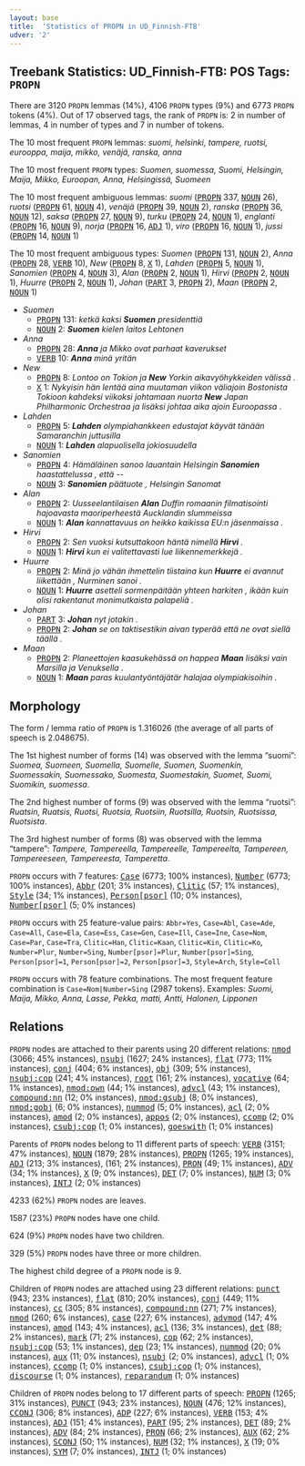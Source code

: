 ```yaml
---
layout: base
title:  'Statistics of PROPN in UD_Finnish-FTB'
udver: '2'
---
```


## Treebank Statistics: UD_Finnish-FTB: POS Tags: `PROPN`

There are 3120 `PROPN` lemmas (14%), 4106 `PROPN` types (9%) and 6773 `PROPN` tokens (4%).
Out of 17 observed tags, the rank of `PROPN` is: 2 in number of lemmas, 4 in number of types and 7 in number of tokens.

The 10 most frequent `PROPN` lemmas: <em>suomi, helsinki, tampere, ruotsi, eurooppa, maija, mikko, venäjä, ranska, anna</em>

The 10 most frequent `PROPN` types:  <em>Suomen, suomessa, Suomi, Helsingin, Maija, Mikko, Euroopan, Anna, Helsingissä, Suomeen</em>

The 10 most frequent ambiguous lemmas: <em>suomi</em> (<tt><a href="fi_ftb-pos-PROPN.html">PROPN</a></tt> 337, <tt><a href="fi_ftb-pos-NOUN.html">NOUN</a></tt> 26), <em>ruotsi</em> (<tt><a href="fi_ftb-pos-PROPN.html">PROPN</a></tt> 61, <tt><a href="fi_ftb-pos-NOUN.html">NOUN</a></tt> 4), <em>venäjä</em> (<tt><a href="fi_ftb-pos-PROPN.html">PROPN</a></tt> 39, <tt><a href="fi_ftb-pos-NOUN.html">NOUN</a></tt> 2), <em>ranska</em> (<tt><a href="fi_ftb-pos-PROPN.html">PROPN</a></tt> 36, <tt><a href="fi_ftb-pos-NOUN.html">NOUN</a></tt> 12), <em>saksa</em> (<tt><a href="fi_ftb-pos-PROPN.html">PROPN</a></tt> 27, <tt><a href="fi_ftb-pos-NOUN.html">NOUN</a></tt> 9), <em>turku</em> (<tt><a href="fi_ftb-pos-PROPN.html">PROPN</a></tt> 24, <tt><a href="fi_ftb-pos-NOUN.html">NOUN</a></tt> 1), <em>englanti</em> (<tt><a href="fi_ftb-pos-PROPN.html">PROPN</a></tt> 16, <tt><a href="fi_ftb-pos-NOUN.html">NOUN</a></tt> 9), <em>norja</em> (<tt><a href="fi_ftb-pos-PROPN.html">PROPN</a></tt> 16, <tt><a href="fi_ftb-pos-ADJ.html">ADJ</a></tt> 1), <em>viro</em> (<tt><a href="fi_ftb-pos-PROPN.html">PROPN</a></tt> 16, <tt><a href="fi_ftb-pos-NOUN.html">NOUN</a></tt> 1), <em>jussi</em> (<tt><a href="fi_ftb-pos-PROPN.html">PROPN</a></tt> 14, <tt><a href="fi_ftb-pos-NOUN.html">NOUN</a></tt> 1)

The 10 most frequent ambiguous types:  <em>Suomen</em> (<tt><a href="fi_ftb-pos-PROPN.html">PROPN</a></tt> 131, <tt><a href="fi_ftb-pos-NOUN.html">NOUN</a></tt> 2), <em>Anna</em> (<tt><a href="fi_ftb-pos-PROPN.html">PROPN</a></tt> 28, <tt><a href="fi_ftb-pos-VERB.html">VERB</a></tt> 10), <em>New</em> (<tt><a href="fi_ftb-pos-PROPN.html">PROPN</a></tt> 8, <tt><a href="fi_ftb-pos-X.html">X</a></tt> 1), <em>Lahden</em> (<tt><a href="fi_ftb-pos-PROPN.html">PROPN</a></tt> 5, <tt><a href="fi_ftb-pos-NOUN.html">NOUN</a></tt> 1), <em>Sanomien</em> (<tt><a href="fi_ftb-pos-PROPN.html">PROPN</a></tt> 4, <tt><a href="fi_ftb-pos-NOUN.html">NOUN</a></tt> 3), <em>Alan</em> (<tt><a href="fi_ftb-pos-PROPN.html">PROPN</a></tt> 2, <tt><a href="fi_ftb-pos-NOUN.html">NOUN</a></tt> 1), <em>Hirvi</em> (<tt><a href="fi_ftb-pos-PROPN.html">PROPN</a></tt> 2, <tt><a href="fi_ftb-pos-NOUN.html">NOUN</a></tt> 1), <em>Huurre</em> (<tt><a href="fi_ftb-pos-PROPN.html">PROPN</a></tt> 2, <tt><a href="fi_ftb-pos-NOUN.html">NOUN</a></tt> 1), <em>Johan</em> (<tt><a href="fi_ftb-pos-PART.html">PART</a></tt> 3, <tt><a href="fi_ftb-pos-PROPN.html">PROPN</a></tt> 2), <em>Maan</em> (<tt><a href="fi_ftb-pos-PROPN.html">PROPN</a></tt> 2, <tt><a href="fi_ftb-pos-NOUN.html">NOUN</a></tt> 1)


* <em>Suomen</em>
  * <tt><a href="fi_ftb-pos-PROPN.html">PROPN</a></tt> 131: <em>ketkä kaksi <b>Suomen</b> presidenttiä</em>
  * <tt><a href="fi_ftb-pos-NOUN.html">NOUN</a></tt> 2: <em><b>Suomen</b> kielen laitos Lehtonen</em>
* <em>Anna</em>
  * <tt><a href="fi_ftb-pos-PROPN.html">PROPN</a></tt> 28: <em><b>Anna</b> ja Mikko ovat parhaat kaverukset</em>
  * <tt><a href="fi_ftb-pos-VERB.html">VERB</a></tt> 10: <em><b>Anna</b> minä yritän</em>
* <em>New</em>
  * <tt><a href="fi_ftb-pos-PROPN.html">PROPN</a></tt> 8: <em>Lontoo on Tokion ja <b>New</b> Yorkin aikavyöhykkeiden välissä .</em>
  * <tt><a href="fi_ftb-pos-X.html">X</a></tt> 1: <em>Nykyisin hän lentää aina muutaman viikon väliajoin Bostonista Tokioon kahdeksi viikoksi johtamaan nuorta <b>New</b> Japan Philharmonic Orchestraa ja lisäksi johtaa aika ajoin Euroopassa .</em>
* <em>Lahden</em>
  * <tt><a href="fi_ftb-pos-PROPN.html">PROPN</a></tt> 5: <em><b>Lahden</b> olympiahankkeen edustajat käyvät tänään Samaranchin juttusilla</em>
  * <tt><a href="fi_ftb-pos-NOUN.html">NOUN</a></tt> 1: <em><b>Lahden</b> alapuolisella jokiosuudella</em>
* <em>Sanomien</em>
  * <tt><a href="fi_ftb-pos-PROPN.html">PROPN</a></tt> 4: <em>Hämäläinen sanoo lauantain Helsingin <b>Sanomien</b> haastattelussa , että --</em>
  * <tt><a href="fi_ftb-pos-NOUN.html">NOUN</a></tt> 3: <em><b>Sanomien</b> päätuote , Helsingin Sanomat</em>
* <em>Alan</em>
  * <tt><a href="fi_ftb-pos-PROPN.html">PROPN</a></tt> 2: <em>Uusseelantilaisen <b>Alan</b> Duffin romaanin filmatisointi hajoavasta maoriperheestä Aucklandin slummeissa</em>
  * <tt><a href="fi_ftb-pos-NOUN.html">NOUN</a></tt> 1: <em><b>Alan</b> kannattavuus on heikko kaikissa EU:n jäsenmaissa .</em>
* <em>Hirvi</em>
  * <tt><a href="fi_ftb-pos-PROPN.html">PROPN</a></tt> 2: <em>Sen vuoksi kutsuttakoon häntä nimellä <b>Hirvi</b> .</em>
  * <tt><a href="fi_ftb-pos-NOUN.html">NOUN</a></tt> 1: <em><b>Hirvi</b> kun ei valitettavasti lue liikennemerkkejä .</em>
* <em>Huurre</em>
  * <tt><a href="fi_ftb-pos-PROPN.html">PROPN</a></tt> 2: <em>Minä jo vähän ihmettelin tiistaina kun <b>Huurre</b> ei avannut liikettään , Nurminen sanoi .</em>
  * <tt><a href="fi_ftb-pos-NOUN.html">NOUN</a></tt> 1: <em><b>Huurre</b> asetteli sormenpäitään yhteen harkiten , ikään kuin olisi rakentanut monimutkaista palapeliä .</em>
* <em>Johan</em>
  * <tt><a href="fi_ftb-pos-PART.html">PART</a></tt> 3: <em><b>Johan</b> nyt jotakin .</em>
  * <tt><a href="fi_ftb-pos-PROPN.html">PROPN</a></tt> 2: <em><b>Johan</b> se on taktisestikin aivan typerää että ne ovat siellä täällä .</em>
* <em>Maan</em>
  * <tt><a href="fi_ftb-pos-PROPN.html">PROPN</a></tt> 2: <em>Planeettojen kaasukehässä on happea <b>Maan</b> lisäksi vain Marsilla ja Venuksella .</em>
  * <tt><a href="fi_ftb-pos-NOUN.html">NOUN</a></tt> 1: <em><b>Maan</b> paras kuulantyöntäjätär halajaa olympiakisoihin .</em>

## Morphology

The form / lemma ratio of `PROPN` is 1.316026 (the average of all parts of speech is 2.048675).

The 1st highest number of forms (14) was observed with the lemma “suomi”: <em>Suomea, Suomeen, Suomella, Suomelle, Suomen, Suomenkin, Suomessakin, Suomessako, Suomesta, Suomestakin, Suomet, Suomi, Suomikin, suomessa</em>.

The 2nd highest number of forms (9) was observed with the lemma “ruotsi”: <em>Ruatsin, Ruatsis, Ruotsi, Ruotsia, Ruotsiin, Ruotsilla, Ruotsin, Ruotsissa, Ruotsista</em>.

The 3rd highest number of forms (8) was observed with the lemma “tampere”: <em>Tampere, Tampereella, Tampereelle, Tampereelta, Tampereen, Tampereeseen, Tampereesta, Tamperetta</em>.

`PROPN` occurs with 7 features: <tt><a href="fi_ftb-feat-Case.html">Case</a></tt> (6773; 100% instances), <tt><a href="fi_ftb-feat-Number.html">Number</a></tt> (6773; 100% instances), <tt><a href="fi_ftb-feat-Abbr.html">Abbr</a></tt> (201; 3% instances), <tt><a href="fi_ftb-feat-Clitic.html">Clitic</a></tt> (57; 1% instances), <tt><a href="fi_ftb-feat-Style.html">Style</a></tt> (34; 1% instances), <tt><a href="fi_ftb-feat-Person-psor.html">Person[psor]</a></tt> (10; 0% instances), <tt><a href="fi_ftb-feat-Number-psor.html">Number[psor]</a></tt> (5; 0% instances)

`PROPN` occurs with 25 feature-value pairs: `Abbr=Yes`, `Case=Abl`, `Case=Ade`, `Case=All`, `Case=Ela`, `Case=Ess`, `Case=Gen`, `Case=Ill`, `Case=Ine`, `Case=Nom`, `Case=Par`, `Case=Tra`, `Clitic=Han`, `Clitic=Kaan`, `Clitic=Kin`, `Clitic=Ko`, `Number=Plur`, `Number=Sing`, `Number[psor]=Plur`, `Number[psor]=Sing`, `Person[psor]=1`, `Person[psor]=2`, `Person[psor]=3`, `Style=Arch`, `Style=Coll`

`PROPN` occurs with 78 feature combinations.
The most frequent feature combination is `Case=Nom|Number=Sing` (2987 tokens).
Examples: <em>Suomi, Maija, Mikko, Anna, Lasse, Pekka, matti, Antti, Halonen, Lipponen</em>


## Relations

`PROPN` nodes are attached to their parents using 20 different relations: <tt><a href="fi_ftb-dep-nmod.html">nmod</a></tt> (3066; 45% instances), <tt><a href="fi_ftb-dep-nsubj.html">nsubj</a></tt> (1627; 24% instances), <tt><a href="fi_ftb-dep-flat.html">flat</a></tt> (773; 11% instances), <tt><a href="fi_ftb-dep-conj.html">conj</a></tt> (404; 6% instances), <tt><a href="fi_ftb-dep-obj.html">obj</a></tt> (309; 5% instances), <tt><a href="fi_ftb-dep-nsubj-cop.html">nsubj:cop</a></tt> (241; 4% instances), <tt><a href="fi_ftb-dep-root.html">root</a></tt> (161; 2% instances), <tt><a href="fi_ftb-dep-vocative.html">vocative</a></tt> (64; 1% instances), <tt><a href="fi_ftb-dep-nmod-own.html">nmod:own</a></tt> (44; 1% instances), <tt><a href="fi_ftb-dep-advcl.html">advcl</a></tt> (43; 1% instances), <tt><a href="fi_ftb-dep-compound-nn.html">compound:nn</a></tt> (12; 0% instances), <tt><a href="fi_ftb-dep-nmod-gsubj.html">nmod:gsubj</a></tt> (8; 0% instances), <tt><a href="fi_ftb-dep-nmod-gobj.html">nmod:gobj</a></tt> (6; 0% instances), <tt><a href="fi_ftb-dep-nummod.html">nummod</a></tt> (5; 0% instances), <tt><a href="fi_ftb-dep-acl.html">acl</a></tt> (2; 0% instances), <tt><a href="fi_ftb-dep-amod.html">amod</a></tt> (2; 0% instances), <tt><a href="fi_ftb-dep-appos.html">appos</a></tt> (2; 0% instances), <tt><a href="fi_ftb-dep-ccomp.html">ccomp</a></tt> (2; 0% instances), <tt><a href="fi_ftb-dep-csubj-cop.html">csubj:cop</a></tt> (1; 0% instances), <tt><a href="fi_ftb-dep-goeswith.html">goeswith</a></tt> (1; 0% instances)

Parents of `PROPN` nodes belong to 11 different parts of speech: <tt><a href="fi_ftb-pos-VERB.html">VERB</a></tt> (3151; 47% instances), <tt><a href="fi_ftb-pos-NOUN.html">NOUN</a></tt> (1879; 28% instances), <tt><a href="fi_ftb-pos-PROPN.html">PROPN</a></tt> (1265; 19% instances), <tt><a href="fi_ftb-pos-ADJ.html">ADJ</a></tt> (213; 3% instances),  (161; 2% instances), <tt><a href="fi_ftb-pos-PRON.html">PRON</a></tt> (49; 1% instances), <tt><a href="fi_ftb-pos-ADV.html">ADV</a></tt> (34; 1% instances), <tt><a href="fi_ftb-pos-X.html">X</a></tt> (9; 0% instances), <tt><a href="fi_ftb-pos-DET.html">DET</a></tt> (7; 0% instances), <tt><a href="fi_ftb-pos-NUM.html">NUM</a></tt> (3; 0% instances), <tt><a href="fi_ftb-pos-INTJ.html">INTJ</a></tt> (2; 0% instances)

4233 (62%) `PROPN` nodes are leaves.

1587 (23%) `PROPN` nodes have one child.

624 (9%) `PROPN` nodes have two children.

329 (5%) `PROPN` nodes have three or more children.

The highest child degree of a `PROPN` node is 9.

Children of `PROPN` nodes are attached using 23 different relations: <tt><a href="fi_ftb-dep-punct.html">punct</a></tt> (943; 23% instances), <tt><a href="fi_ftb-dep-flat.html">flat</a></tt> (810; 20% instances), <tt><a href="fi_ftb-dep-conj.html">conj</a></tt> (449; 11% instances), <tt><a href="fi_ftb-dep-cc.html">cc</a></tt> (305; 8% instances), <tt><a href="fi_ftb-dep-compound-nn.html">compound:nn</a></tt> (271; 7% instances), <tt><a href="fi_ftb-dep-nmod.html">nmod</a></tt> (260; 6% instances), <tt><a href="fi_ftb-dep-case.html">case</a></tt> (227; 6% instances), <tt><a href="fi_ftb-dep-advmod.html">advmod</a></tt> (147; 4% instances), <tt><a href="fi_ftb-dep-amod.html">amod</a></tt> (143; 4% instances), <tt><a href="fi_ftb-dep-acl.html">acl</a></tt> (136; 3% instances), <tt><a href="fi_ftb-dep-det.html">det</a></tt> (88; 2% instances), <tt><a href="fi_ftb-dep-mark.html">mark</a></tt> (71; 2% instances), <tt><a href="fi_ftb-dep-cop.html">cop</a></tt> (62; 2% instances), <tt><a href="fi_ftb-dep-nsubj-cop.html">nsubj:cop</a></tt> (53; 1% instances), <tt><a href="fi_ftb-dep-dep.html">dep</a></tt> (23; 1% instances), <tt><a href="fi_ftb-dep-nummod.html">nummod</a></tt> (20; 0% instances), <tt><a href="fi_ftb-dep-aux.html">aux</a></tt> (11; 0% instances), <tt><a href="fi_ftb-dep-nsubj.html">nsubj</a></tt> (2; 0% instances), <tt><a href="fi_ftb-dep-advcl.html">advcl</a></tt> (1; 0% instances), <tt><a href="fi_ftb-dep-ccomp.html">ccomp</a></tt> (1; 0% instances), <tt><a href="fi_ftb-dep-csubj-cop.html">csubj:cop</a></tt> (1; 0% instances), <tt><a href="fi_ftb-dep-discourse.html">discourse</a></tt> (1; 0% instances), <tt><a href="fi_ftb-dep-reparandum.html">reparandum</a></tt> (1; 0% instances)

Children of `PROPN` nodes belong to 17 different parts of speech: <tt><a href="fi_ftb-pos-PROPN.html">PROPN</a></tt> (1265; 31% instances), <tt><a href="fi_ftb-pos-PUNCT.html">PUNCT</a></tt> (943; 23% instances), <tt><a href="fi_ftb-pos-NOUN.html">NOUN</a></tt> (476; 12% instances), <tt><a href="fi_ftb-pos-CCONJ.html">CCONJ</a></tt> (306; 8% instances), <tt><a href="fi_ftb-pos-ADP.html">ADP</a></tt> (227; 6% instances), <tt><a href="fi_ftb-pos-VERB.html">VERB</a></tt> (153; 4% instances), <tt><a href="fi_ftb-pos-ADJ.html">ADJ</a></tt> (151; 4% instances), <tt><a href="fi_ftb-pos-PART.html">PART</a></tt> (95; 2% instances), <tt><a href="fi_ftb-pos-DET.html">DET</a></tt> (89; 2% instances), <tt><a href="fi_ftb-pos-ADV.html">ADV</a></tt> (84; 2% instances), <tt><a href="fi_ftb-pos-PRON.html">PRON</a></tt> (66; 2% instances), <tt><a href="fi_ftb-pos-AUX.html">AUX</a></tt> (62; 2% instances), <tt><a href="fi_ftb-pos-SCONJ.html">SCONJ</a></tt> (50; 1% instances), <tt><a href="fi_ftb-pos-NUM.html">NUM</a></tt> (32; 1% instances), <tt><a href="fi_ftb-pos-X.html">X</a></tt> (19; 0% instances), <tt><a href="fi_ftb-pos-SYM.html">SYM</a></tt> (7; 0% instances), <tt><a href="fi_ftb-pos-INTJ.html">INTJ</a></tt> (1; 0% instances)

